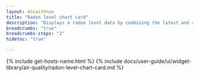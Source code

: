 ```yaml
---
layout: docwithnav
title: "Radon level chart card"
description: "Displays a radon level data by combining the latest and aggregated values with an optional simplified chart."
breadcrumbs: "true"
breadcrumbs-steps: "2"
hidetoc: "true"

---
```

{% include get-hosts-name.html %}
{% include docs/user-guide/ui/widget-library/air-quality/radon-level-chart-card.md %}
